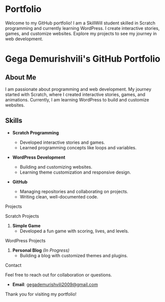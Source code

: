 # Portfolio
Welcome to my GitHub portfolio! I am a SkillWill student skilled in Scratch programming and currently learning WordPress. I create interactive stories, games, and customize websites. Explore my projects to see my journey in web development.

# Gega Demurishvili's GitHub Portfolio

## About Me

I am passionate about programming and web development. My journey started with Scratch, where I created interactive stories, games, and animations. Currently, I am learning WordPress to build and customize websites.

## Skills

- **Scratch Programming**
  - Developed interactive stories and games.
  - Learned programming concepts like loops and variables.

- **WordPress Development**
  - Building and customizing websites.
  - Learning theme customization and responsive design.

- **GitHub**
  - Managing repositories and collaborating on projects.
  - Writing clean, well-documented code.

 Projects

 Scratch Projects

1. **Simple Game**
   - Developed a fun game with scoring, lives, and levels.

 WordPress Projects

1. **Personal Blog** *(In Progress)*
   - Building a blog with customized themes and plugins.

 Contact

Feel free to reach out for collaboration or questions.

- **Email**: gegademurishvili2009@gmail.com

Thank you for visiting my portfolio!
